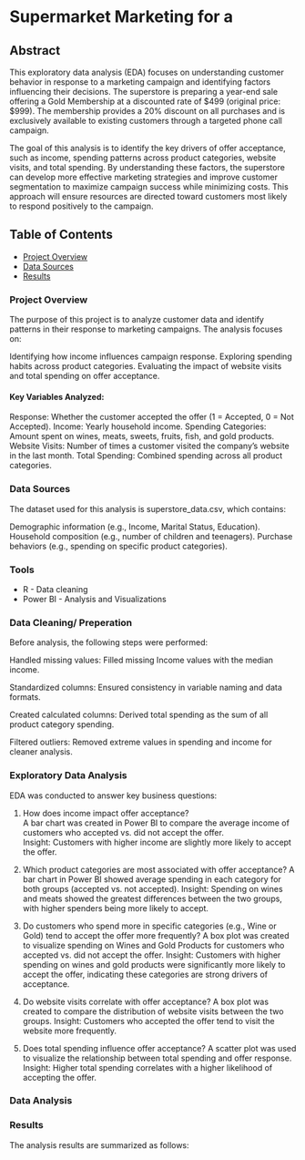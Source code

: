 # Supermarket Marketing for a 

## Abstract
This exploratory data analysis (EDA) focuses on understanding customer behavior in response to a marketing campaign and identifying factors influencing their decisions. The superstore is preparing a year-end sale offering a Gold Membership at a discounted rate of $499 (original price: $999). The membership provides a 20% discount on all purchases and is exclusively available to existing customers through a targeted phone call campaign.

The goal of this analysis is to identify the key drivers of offer acceptance, such as income, spending patterns across product categories, website visits, and total spending. By understanding these factors, the superstore can develop more effective marketing strategies and improve customer segmentation to maximize campaign success while minimizing costs. This approach will ensure resources are directed toward customers most likely to respond positively to the campaign.

## Table of Contents
- [Project Overview](#project-overview)
- [Data Sources](#data-sources)
- [Results](#results)

### Project Overview
The purpose of this project is to analyze customer data and identify patterns in their response to marketing campaigns. The analysis focuses on:

Identifying how income influences campaign response.
Exploring spending habits across product categories.
Evaluating the impact of website visits and total spending on offer acceptance.

#### Key Variables Analyzed:
Response: Whether the customer accepted the offer (1 = Accepted, 0 = Not Accepted).
Income: Yearly household income.
Spending Categories: Amount spent on wines, meats, sweets, fruits, fish, and gold products.
Website Visits: Number of times a customer visited the company’s website in the last month.
Total Spending: Combined spending across all product categories.

### Data Sources
The dataset used for this analysis is superstore_data.csv, which contains:

Demographic information (e.g., Income, Marital Status, Education).
Household composition (e.g., number of children and teenagers).
Purchase behaviors (e.g., spending on specific product categories).

### Tools
- R - Data cleaning
- Power BI - Analysis and Visualizations

### Data Cleaning/ Preperation
Before analysis, the following steps were performed:

Handled missing values:
Filled missing Income values with the median income.

Standardized columns:
Ensured consistency in variable naming and data formats.

Created calculated columns:
Derived total spending as the sum of all product category spending.

Filtered outliers:
Removed extreme values in spending and income for cleaner analysis.

### Exploratory Data Analysis

EDA was conducted to answer key business questions:

1. How does income impact offer acceptance?  
A bar chart was created in Power BI to compare the average income of customers who accepted vs. did not accept the offer.  
Insight: Customers with higher income are slightly more likely to accept the offer.

2. Which product categories are most associated with offer acceptance?
A bar chart in Power BI showed average spending in each category for both groups (accepted vs. not accepted).
Insight: Spending on wines and meats showed the greatest differences between the two groups, with higher spenders being more likely to accept.

3. Do customers who spend more in specific categories (e.g., Wine or Gold) tend to accept the offer more frequently?
A box plot was created to visualize spending on Wines and Gold Products for customers who accepted vs. did not accept the offer.
Insight: Customers with higher spending on wines and gold products were significantly more likely to accept the offer, indicating these categories are strong drivers of acceptance.
   
4. Do website visits correlate with offer acceptance?
A box plot was created to compare the distribution of website visits between the two groups.
Insight: Customers who accepted the offer tend to visit the website more frequently.

5. Does total spending influence offer acceptance?
A scatter plot was used to visualize the relationship between total spending and offer response.
Insight: Higher total spending correlates with a higher likelihood of accepting the offer.


### Data Analysis



### Results
The analysis results are summarized as follows:


   










